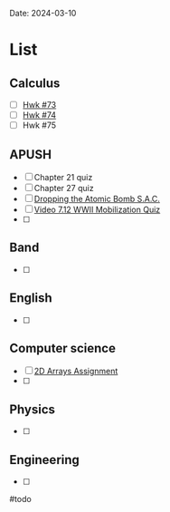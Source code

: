 Date:  2024-03-10
# List

## Calculus
- [ ] [Hwk #73](https://cvilleschools.instructure.com/courses/40289/assignments/570643)
- [ ] [Hwk #74](https://cvilleschools.instructure.com/courses/40289/assignments/534545)
- [ ] Hwk #75
## APUSH
- [ ] Chapter 21 quiz
- [ ] Chapter 27 quiz
- [ ] [Dropping the Atomic Bomb S.A.C.](https://cvilleschools.instructure.com/courses/40037/assignments/529767/submissions/5256)
- [ ] [Video 7.12 WWII Mobilization Quiz](https://cvilleschools.instructure.com/courses/40037/assignments/570196/submissions/5256)
- [ ] 
## Band 
- [ ] 
## English
- [ ] 
## Computer science
- [ ] [2D Arrays Assignment](https://cvilleschools.instructure.com/courses/40210/assignments/534260)
- [ ] 
## Physics 
- [ ] 
## Engineering
- [ ] 

#todo